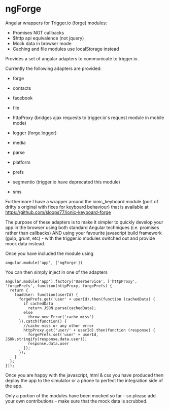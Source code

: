 # ngForge
Angular wrappers for Trigger.io (forge) modules: 
* Promises NOT callbacks
* $http api equivalence (not jquery)
* Mock data in browser mode
* Caching and file modules use localStorage instead

Provides a set of angular adapters to communicate to trigger.io.

Currently the following adapters are provided:
* forge

* contacts
* facebook
* file
* httpProxy (bridges ajax requests to trigger.io's request module in mobile mode)
* logger (forge.logger)
* media
* parse
* platform
* prefs
* segmentio (trigger.io have deprecated this module)
* sms

Furthermore I have a wrapper around the ionic_keyboard module (port of drifty's original with fixes for keyboard behaviour) that is available at https://github.com/sloops77/ionic-keyboard-forge

The purpose of these adapters is to make it simpler to quickly develop your app in the browser using both standard Angular techniques (i.e. promises rather than callbacks) AND using your favourite javascript build framework (gulp, grunt, etc) - with the trigger.io modules switched out and provide mock data instead.

Once you have included the module using

```angular.module('app', ['ngForge'])```

You can then simply inject in one of the adapters
```
angular.module('app').factory('UserService', ['httpProxy', 'forgePrefs', function(httpProxy, forgePrefs) {
  return {
    loadUser: function(userId) {
      forgePrefs.get('user' + userId).then(function (cachedData) {
        if cachedData
          return JSON.parse(cachedData);
        else
          throw new Error('cache miss')
      }).catch(function() {
        //cache miss or any other error
        httpProxy.get('user/' + userId).then(function (response) {
          forgePrefs.set('user' + userId, JSON.stringify(response.data.user));
          response.data.user
        }); 
      });
    }
  };
}]);
```

Once you are happy with the javascript, html & css you have produced then deploy the app to the simulator or a phone to perfect the integration side of the app.

Only a portion of the modules have been mocked so far - so please add your own contributions - make sure that the mock data is scrubbed.
